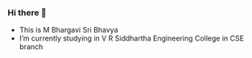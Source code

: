 ### Hi there 👋


<!--**BhavyaM-23/BhavyaM-23** is a ✨ _special_ ✨ repository because its `README.md` (this file) appears on your GitHub profile

Here are some ideas to get you started:--->

- This is M Bhargavi Sri Bhavya
- I’m currently studying in  V R Siddhartha Engineering College in CSE branch   
<!--
- 🌱 I’m currently learning ...
- 👯 I’m looking to collaborate on ...
- 🤔 I’m looking for help with ...
- 💬 Ask me about ...
- 📫 How to reach me: ...
- 😄 Pronouns: ...
- ⚡ Fun fact: ...
-->
